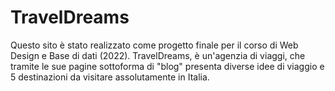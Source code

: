 # TravelDreams
Questo sito è stato realizzato come progetto finale per il corso di Web Design e Base di dati (2022).
TravelDreams, è un'agenzia di viaggi, che tramite le sue pagine sottoforma di "blog" presenta diverse idee di viaggio e 5 destinazioni da visitare assolutamente in Italia.
